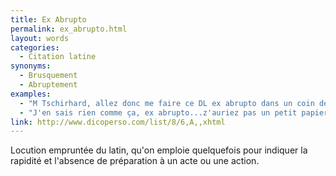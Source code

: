 ```yaml
---
title: Ex Abrupto
permalink: ex_abrupto.html
layout: words
categories:
  - Citation latine
synonyms:
  - Brusquement
  - Abruptement
examples:
  - "M Tschirhard, allez donc me faire ce DL ex abrupto dans un coin de votre feuille..."
  - "J'en sais rien comme ça, ex abrupto...z'auriez pas un petit papier par hasard ?"
link: http://www.dicoperso.com/list/8/6,A,,xhtml
---
```


Locution empruntée du latin, qu'on emploie quelquefois pour indiquer la rapidité et l'absence de préparation à un acte ou une action.

